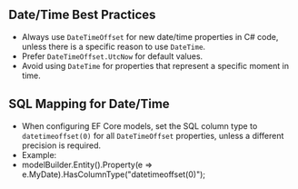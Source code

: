## Date/Time Best Practices

- Always use `DateTimeOffset` for new date/time properties in C# code, unless there is a specific reason to use `DateTime`.
- Prefer `DateTimeOffset.UtcNow` for default values.
- Avoid using `DateTime` for properties that represent a specific moment in time.

## SQL Mapping for Date/Time

- When configuring EF Core models, set the SQL column type to `datetimeoffset(0)` for all `DateTimeOffset` properties, unless a different precision is required.
- Example:
- modelBuilder.Entity<MyEntity>().Property(e => e.MyDate).HasColumnType("datetimeoffset(0)");
